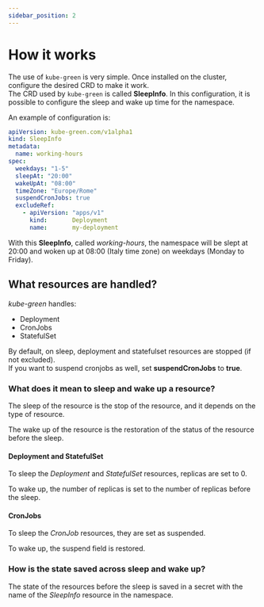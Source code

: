 ```yaml
---
sidebar_position: 2
---
```


# How it works

The use of `kube-green` is very simple. Once installed on the cluster, configure the desired CRD to make it work.  
The CRD used by `kube-green` is called **SleepInfo**. In this configuration, it is possible to configure the sleep and wake up time for the namespace.

An example of configuration is:

```yaml
apiVersion: kube-green.com/v1alpha1
kind: SleepInfo
metadata:
  name: working-hours
spec:
  weekdays: "1-5"
  sleepAt: "20:00"
  wakeUpAt: "08:00"
  timeZone: "Europe/Rome"
  suspendCronJobs: true
  excludeRef:
    - apiVersion: "apps/v1"
      kind:       Deployment
      name:       my-deployment
```

With this **SleepInfo**, called *working-hours*, the namespace will be slept at 20:00 and woken up at 08:00 (Italy time zone) on weekdays (Monday to Friday).

## What resources are handled?

*kube-green* handles:

- Deployment
- CronJobs
- StatefulSet

By default, on sleep, deployment and statefulset resources are stopped (if not excluded).  
If you want to suspend cronjobs as well, set **suspendCronJobs** to **true**.

### What does it mean to sleep and wake up a resource?

The sleep of the resource is the stop of the resource, and it depends on the type of resource.

The wake up of the resource is the restoration of the status of the resource before the sleep.

#### Deployment and StatefulSet

To sleep the *Deployment* and *StatefulSet* resources, replicas are set to 0.

To wake up, the number of replicas is set to the number of replicas before the sleep.

#### CronJobs

To sleep the *CronJob* resources, they are set as suspended.

To wake up, the suspend field is restored.

### How is the state saved across sleep and wake up?

The state of the resources before the sleep is saved in a secret with the name of the *SleepInfo* resource in the namespace.
